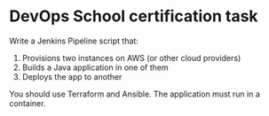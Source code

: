 # DevOps School certification task
Write a Jenkins Pipeline script that:
1. Provisions two instances on AWS (or other cloud providers)
2. Builds a Java application in one of them
3. Deploys the app to another

You should use Terraform and Ansible. The application must run in a container.